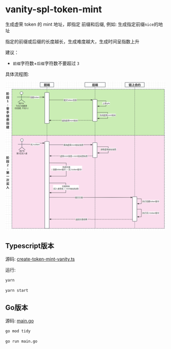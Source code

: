 # vanity-spl-token-mint

生成虚荣 token 的 mint 地址，即指定 前缀和后缀, 例如: 生成指定前缀`nice`的地址

指定的前缀或后缀的长度越长，生成难度越大，生成时间呈指数上升

建议：
- `前缀`字符数+`后缀`字符数不要超过 `3`


具体流程图:

![](https://raw.githubusercontent.com/youngqqcn/repo4picgo/master/img/vanity_address2.png)



## Typescript版本


源码: [create-token-mint-vanity.ts](./create-token-mint-vanity.ts)

运行:

```
yarn

yarn start
```


## Go版本

源码: [main.go](./main.go)

```
go mod tidy

go run main.go
```